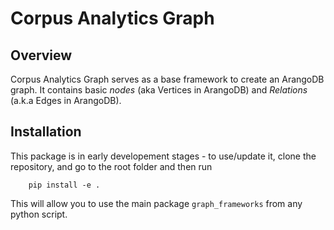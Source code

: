 # Corpus Analytics Graph

## Overview
Corpus Analytics Graph serves as a base framework to create an ArangoDB graph. It contains basic *nodes* (aka Vertices in ArangoDB) and *Relations* (a.k.a Edges in ArangoDB).

## Installation

This package is in early developement stages - to use/update it, clone the repository, and go to the root folder and then run

        pip install -e .

This will allow you to use the main package `graph_frameworks` from any python script.
